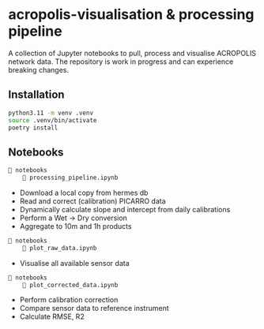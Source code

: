 # acropolis-visualisation & processing pipeline

A collection of Jupyter notebooks to pull, process and visualise ACROPOLIS network data.
The repository is work in progress and can experience breaking changes.

## Installation

```bash
python3.11 -m venv .venv
source .venv/bin/activate
poetry install
```

## Notebooks


```bash
📁 notebooks
    📄 processing_pipeline.ipynb
```

- Download a local copy from hermes db
- Read and correct (calibration) PICARRO data
- Dynamically calculate slope and intercept from daily calibrations
- Perform a Wet -> Dry conversion 
- Aggregate to 10m and 1h products

```bash
📁 notebooks
    📄 plot_raw_data.ipynb
```

- Visualise all available sensor data


```bash
📁 notebooks
    📄 plot_corrected_data.ipynb
```

- Perform calibration correction
- Compare sensor data to reference instrument
- Calculate RMSE, R2